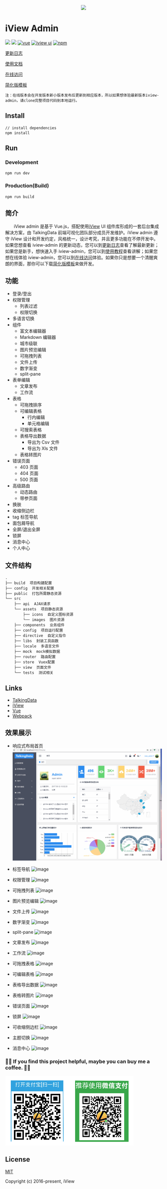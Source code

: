 <p align="center">
    <a href="https://www.iviewui.com">
        <img width="200" src="https://file.iviewui.com/logo-new.svg">
    </a>
</p>

# iView Admin

[![](https://img.shields.io/github/release/iview/iview-admin.svg)](https://github.com/iview/iview-admin/releases)
[![](https://img.shields.io/travis/iview/iview-admin.svg?style=flat-square)](https://travis-ci.org/iview/iview-admin)
[![vue](https://img.shields.io/badge/vue-2.5.10-brightgreen.svg?style=flat-square)](https://github.com/vuejs/vue)
[![iview ui](https://img.shields.io/badge/iview-3.1.3-brightgreen.svg?style=flat-square)](https://github.com/iview/iview)
[![npm](https://img.shields.io/npm/l/express.svg)]()

[更新日志](https://github.com/iview/iview-admin/releases)

[使用文档](https://lison16.github.io/iview-admin-doc/#/)

[在线访问](https://admin.iviewui.com/)

[简化版模板](https://github.com/iview/iview-admin/tree/template)

`注：在线版本会在开发版本新小版本发布后更新到相应版本，所以如果想体验最新版本iview-admin，请clone完整项目代码到本地运行。`

## Install

```bush
// install dependencies
npm install
```

## Run

### Development

```bush
npm run dev
```

### Production(Build)

```bush
npm run build
```

## 简介

&emsp;&emsp;iView admin 是基于 Vue.js，搭配使用[iView](https://www.iviewui.com) UI 组件库形成的一套后台集成解决方案，由 TalkingData 前端可视化团队部分成员开发维护。iView admin 遵守 iView 设计和开发约定，风格统一，设计考究，并且更多功能在不停开发中。
如果您想查看 iview-admin 的更新动态，您可以到[更新日志](https://github.com/iview/iview-admin/releases)查看了解最新更新；如果您是新手，想快速入手 iview-admin，您可以到[使用教程](https://github.com/iview/iview-admin/wiki)查看讲解；如果您想在线体验 iview-admin，您可以到[在线访问](https://admin.iviewui.com/)体验。如果你只是想要一个清醒爽朗的界面，那你可以下载[简化版模板](https://github.com/iview/iview-admin/tree/template)来做开发。

## 功能

- 登录/登出
- 权限管理
  - 列表过滤
  - 权限切换
- 多语言切换
- 组件
  - 富文本编辑器
  - Markdown 编辑器
  - 城市级联
  - 图片预览编辑
  - 可拖拽列表
  - 文件上传
  - 数字渐变
  - split-pane
- 表单编辑
  - 文章发布
  - 工作流
- 表格
  - 可拖拽排序
  - 可编辑表格
    - 行内编辑
    - 单元格编辑
  - 可搜索表格
  - 表格导出数据
    - 导出为 Csv 文件
    - 导出为 Xls 文件
  - 表格转图片
- 错误页面
  - 403 页面
  - 404 页面
  - 500 页面
- 高级路由
  - 动态路由
  - 带参页面
- 换肤
- 收缩侧边栏
- tag 标签导航
- 面包屑导航
- 全屏/退出全屏
- 锁屏
- 消息中心
- 个人中心

## 文件结构

```shell
.
├── build  项目构建配置
├── config  开发相关配置
├── public  打包所需静态资源
└── src
    ├── api  AJAX请求
    └── assets  项目静态资源
        ├── icons  自定义图标资源
        └── images  图片资源
    ├── components  业务组件
    ├── config  项目运行配置
    ├── directive  自定义指令
    ├── libs  封装工具函数
    ├── locale  多语言文件
    ├── mock  mock模拟数据
    ├── router  路由配置
    ├── store  Vuex配置
    ├── view  页面文件
    └── tests  测试相关
```

## Links

- [TalkingData](https://github.com/TalkingData)
- [iView](https://github.com/iview/iview)
- [Vue](https://github.com/vuejs/vue)
- [Webpack](https://github.com/webpack/webpack)

## 效果展示

- 响应式布局首页
  ![image](https://github.com/iview/iview-admin/raw/dev/github-gif/home.gif)

- 标签导航
  ![image](https://github.com/iview/iview-admin/raw/dev/github-gif/page-tags.gif)

- 权限管理
  ![image](https://github.com/iview/iview-admin/raw/dev/github-gif/access.gif)

- 可拖拽列表
  ![image](https://github.com/iview/iview-admin/raw/dev/github-gif/dragable-list.gif)

- 图片预览编辑
  ![image](https://github.com/iview/iview-admin/raw/dev/github-gif/image-editor.gif)

- 文件上传
  ![image](https://github.com/iview/iview-admin/raw/dev/github-gif/upload.gif)

- 数字渐变
  ![image](https://github.com/iview/iview-admin/raw/dev/github-gif/count-to.gif)

- split-pane
  ![image](https://github.com/iview/iview-admin/raw/dev/github-gif/split-pane.gif)

- 文章发布
  ![image](https://github.com/iview/iview-admin/raw/dev/github-gif/article-publish.gif)

- 工作流
  ![image](https://github.com/iview/iview-admin/raw/dev/github-gif/workflow.gif)

- 可拖拽表格
  ![image](https://github.com/iview/iview-admin/raw/dev/github-gif/dragable-table.gif)

- 可编辑表格
  ![image](https://github.com/iview/iview-admin/raw/dev/github-gif/editable-table.gif)

- 表格导出数据
  ![image](https://github.com/iview/iview-admin/raw/dev/github-gif/exportable-table.gif)

- 表格转图片
  ![image](https://github.com/iview/iview-admin/raw/dev/github-gif/table2image.gif)

- 错误页面
  ![image](https://github.com/iview/iview-admin/raw/dev/github-gif/error-page.gif)

- 锁屏
  ![image](https://github.com/iview/iview-admin/raw/dev/github-gif/locking.gif)

- 可收缩侧边栏
  ![image](https://github.com/iview/iview-admin/raw/dev/github-gif/sidebarmenu.gif)

- 主题切换
  ![image](https://github.com/iview/iview-admin/raw/dev/github-gif/theme.gif)

- 消息中心
  ![image](https://github.com/iview/iview-admin/raw/dev/github-gif/message.gif)

### 💖💖 If you find this project helpful, maybe you can buy me a coffee. 💖💖

![image](https://github.com/iview/iview-admin/raw/dev/github-gif/code.png)

## License

[MIT](http://opensource.org/licenses/MIT)

Copyright (c) 2016-present, iView

